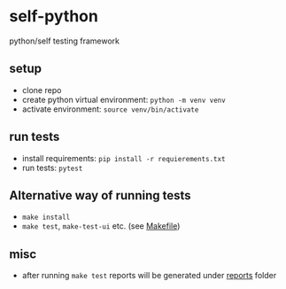 # self-python
python/self testing framework

## setup
- clone repo
- create python virtual environment: `python -m venv venv`
- activate environment: `source venv/bin/activate`

## run tests
- install requirements: `pip install -r requierements.txt`
- run tests: `pytest`

## Alternative way of running tests
- `make install`
- `make test`,  `make-test-ui` etc. (see [Makefile](./Makefile))

## misc
- after running `make test` reports will be generated under [reports](./reports) folder